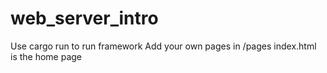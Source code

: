 # web_server_intro
Use cargo run to run framework
Add your own pages in /pages
index.html is the home page
